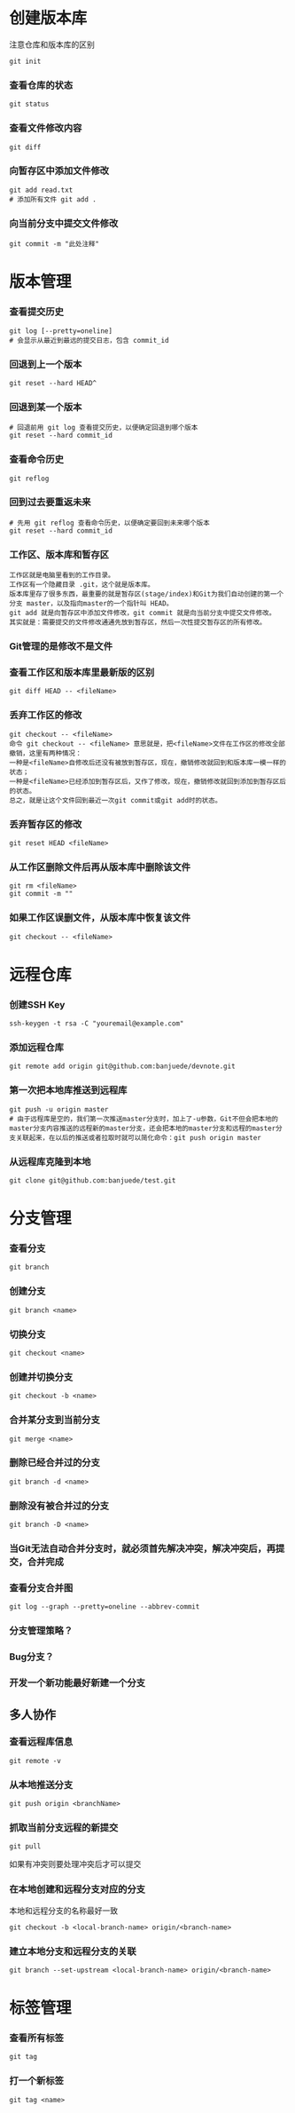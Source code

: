 
# 创建版本库
注意仓库和版本库的区别
```
git init
```
### 查看仓库的状态
```
git status
```
### 查看文件修改内容
```
git diff
```
### 向暂存区中添加文件修改
```
git add read.txt
# 添加所有文件 git add .
```
### 向当前分支中提交文件修改
```
git commit -m "此处注释"
```

# 版本管理
### 查看提交历史
```
git log [--pretty=oneline]
# 会显示从最近到最远的提交日志，包含 commit_id
```
### 回退到上一个版本
```
git reset --hard HEAD^
```
### 回退到某一个版本
```
# 回退前用 git log 查看提交历史，以便确定回退到哪个版本
git reset --hard commit_id
```
### 查看命令历史
```
git reflog
```
### 回到过去要重返未来
```
# 先用 git reflog 查看命令历史，以便确定要回到未来哪个版本
git reset --hard commit_id
```
### 工作区、版本库和暂存区
```
工作区就是电脑里看到的工作目录。
工作区有一个隐藏目录 .git，这个就是版本库。
版本库里存了很多东西，最重要的就是暂存区(stage/index)和Git为我们自动创建的第一个分支 master，以及指向master的一个指针叫 HEAD。
git add 就是向暂存区中添加文件修改，git commit 就是向当前分支中提交文件修改。
其实就是：需要提交的文件修改通通先放到暂存区，然后一次性提交暂存区的所有修改。
```
### Git管理的是修改不是文件
### 查看工作区和版本库里最新版的区别
```
git diff HEAD -- <fileName>
```
### 丢弃工作区的修改
```
git checkout -- <fileName>
命令 git checkout -- <fileName> 意思就是，把<fileName>文件在工作区的修改全部撤销，这里有两种情况：
一种是<fileName>自修改后还没有被放到暂存区，现在，撤销修改就回到和版本库一模一样的状态；
一种是<fileName>已经添加到暂存区后，又作了修改，现在，撤销修改就回到添加到暂存区后的状态。
总之，就是让这个文件回到最近一次git commit或git add时的状态。
```
### 丢弃暂存区的修改
```
git reset HEAD <fileName>
```
### 从工作区删除文件后再从版本库中删除该文件
```
git rm <fileName>
git commit -m ""
```
### 如果工作区误删文件，从版本库中恢复该文件
```
git checkout -- <fileName>
```

# 远程仓库
### 创建SSH Key
```
ssh-keygen -t rsa -C "youremail@example.com"
```
### 添加远程仓库
```
git remote add origin git@github.com:banjuede/devnote.git
```
### 第一次把本地库推送到远程库
```
git push -u origin master
# 由于远程库是空的，我们第一次推送master分支时，加上了-u参数，Git不但会把本地的master分支内容推送的远程新的master分支，还会把本地的master分支和远程的master分支关联起来，在以后的推送或者拉取时就可以简化命令：git push origin master
```
### 从远程库克隆到本地
```
git clone git@github.com:banjuede/test.git
```

# 分支管理
### 查看分支
```
git branch
```
### 创建分支
```
git branch <name>
```
### 切换分支
```
git checkout <name>
```
### 创建并切换分支
```
git checkout -b <name>
```
### 合并某分支到当前分支
```
git merge <name>
```
### 删除已经合并过的分支
```
git branch -d <name>
```
### 删除没有被合并过的分支
```
git branch -D <name>
```
### 当Git无法自动合并分支时，就必须首先解决冲突，解决冲突后，再提交，合并完成
### 查看分支合并图
```
git log --graph --pretty=oneline --abbrev-commit
```
### 分支管理策略？
### Bug分支？
### 开发一个新功能最好新建一个分支

## 多人协作
### 查看远程库信息
```
git remote -v
```
### 从本地推送分支
```
git push origin <branchName>
```
### 抓取当前分支远程的新提交
```
git pull
```
如果有冲突则要处理冲突后才可以提交
### 在本地创建和远程分支对应的分支
本地和远程分支的名称最好一致
```
git checkout -b <local-branch-name> origin/<branch-name>
```
### 建立本地分支和远程分支的关联
```
git branch --set-upstream <local-branch-name> origin/<branch-name>
```

# 标签管理
### 查看所有标签
```
git tag
```
### 打一个新标签
```
git tag <name>
```
